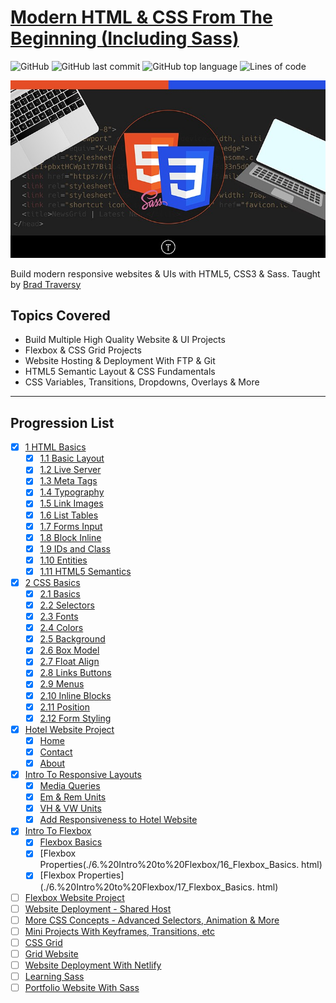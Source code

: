 # [Modern HTML & CSS From The Beginning (Including Sass)](https://www.udemy.com/course/modern-html-css-from-the-beginning)

![GitHub](https://img.shields.io/github/license/Sagyam/Modern-HTML-CSS-From-The-Beginning?style=for-the-badge)
![GitHub last commit](https://img.shields.io/github/last-commit/Sagyam/Modern-HTML-CSS-From-The-Beginning?style=for-the-badge)
![GitHub top language](https://img.shields.io/github/languages/top/Sagyam/Modern-HTML-CSS-From-The-Beginning?style=for-the-badge)
![Lines of code](https://img.shields.io/tokei/lines/Github/Sagyam/Modern-HTML-CSS-From-The-Beginning?style=for-the-badge)

![Image](./1.%20Introduction/Modern-HTML-CSS-From-The-Beginning-Including-Sass.jpg)

Build modern responsive websites &amp; UIs with HTML5, CSS3 &amp; Sass.
Taught by [Brad Traversy](https://www.traversymedia.com/)

## Topics Covered

- Build Multiple High Quality Website & UI Projects
- Flexbox & CSS Grid Projects
- Website Hosting & Deployment With FTP & Git
- HTML5 Semantic Layout & CSS Fundamentals
- CSS Variables, Transitions, Dropdowns, Overlays & More

---

## Progression List

- [x] [1 HTML Basics](01-introduction)
  - [x] [1.1 Basic Layout](2.%20HTML%20Basics/1.1%20htmlsandbox_starter/htmlsandbox_starter/01_basic_layout.html)
  - [x] [1.2 Live Server](./2.%20HTML%20Basics/1.1%20htmlsandbox_starter/htmlsandbox_starter/02_live_server.html)
  - [x] [1.3 Meta Tags](2.%20HTML%20Basics/1.1%20htmlsandbox_starter/htmlsandbox_starter/03_meta_tags.html)
  - [x] [1.4 Typography](2.%20HTML%20Basics/1.1%20htmlsandbox_starter/htmlsandbox_starter/04_typography.html)
  - [x] [1.5 Link Images](2.%20HTML%20Basics/1.1%20htmlsandbox_starter/htmlsandbox_starter/05_link_images.html)
  - [x] [1.6 List Tables](2.%20HTML%20Basics/1.1%20htmlsandbox_starter/htmlsandbox_starter/06_lists_tables.html)
  - [x] [1.7 Forms Input](2.%20HTML%20Basics/1.1%20htmlsandbox_starter/htmlsandbox_starter/07_forms_input.html)
  - [x] [1.8 Block Inline](./2.%20HTML%20Basics/1.1%20htmlsandbox_starter/htmlsandbox_starter/08_block_inline.html)
  - [x] [1.9 IDs and Class](./2.%20HTML%20Basics/1.1%20htmlsandbox_starter/htmlsandbox_starter/09_ids_class.html)
  - [x] [1.10 Entities](./2.%20HTML%20Basics/1.1%20htmlsandbox_starter/htmlsandbox_starter/10_entities.html)
  - [x] [1.11 HTML5 Semantics](2.%20HTML%20Basics/1.1%20htmlsandbox_starter/htmlsandbox_starter/11_html5_semantics.html)
- [x] [2 CSS Basics](02-html-basics)
  - [x] [2.1 Basics](./3.%20CSS%20Basics/1.1%20csssandbox_starter/01_basic.html)
  - [x] [2.2 Selectors](3.%20CSS%20Basics/1.1%20csssandbox_starter/02_selectors.html)
  - [x] [2.3 Fonts](3.%20CSS%20Basics/1.1%20csssandbox_starter/03_fonts.html)
  - [x] [2.4 Colors](./3.%20CSS%20Basics/1.1%20csssandbox_starter/04_colors.html)
  - [x] [2.5 Background](./3.%20CSS%20Basics/1.1%20csssandbox_starter/05_backgrounds_borders.html)
  - [x] [2.6 Box Model](./3.%20CSS%20Basics/1.1%20csssandbox_starter/06_box_model.html)
  - [x] [2.7 Float Align](./3.%20CSS%20Basics/1.1%20csssandbox_starter/07_float_align.html)
  - [x] [2.8 Links Buttons](./3.%20CSS%20Basics/1.1%20csssandbox_starter/08_links_buttons.html)
  - [x] [2.9 Menus](./3.%20CSS%20Basics/1.1%20csssandbox_starter/09_menus.html)
  - [x] [2.10 Inline Blocks](./3.%20CSS%20Basics/1.1%20csssandbox_starter/10_inline_block.html)
  - [x] [2.11 Position](./3.%20CSS%20Basics/1.1%20csssandbox_starter/11_position.html)
  - [x] [2.12 Form Styling](3.%20CSS%20Basics/1.1%20csssandbox_starter/12_form_styling.html)
- [x] [Hotel Website Project](./4.%20Hotel%20Website/index.html)
  - [x] [Home](./4.%20Hotel%20Website/index.html)
  - [x] [Contact](./4.%20Hotel%20Website/contact.html)
  - [x] [About](./4.%20Hotel%20Website/about.html)
- [x] [Intro To Responsive Layouts](04-responsive-layouts)
  - [x] [Media Queries](./5.%20Intro%20To%20Responsive%20Layouts/csssandbox/13_media_queries.html)
  - [x] [Em & Rem Units](./5.%20Intro%20To%20Responsive%20Layouts/csssandbox/14_em_rem_html)
  - [x] [VH & VW Units](./5.%20Intro%20To%20Responsive%20Layouts/csssandbox/15_vh_vw.html)
  - [x] [Add Responsiveness to Hotel Website](./5.%20Intro%20To%20Responsive%20Layouts/5.1%20hotel_website_responsive/index.html)
- [x] [Intro To Flexbox](06-flexbox)
  - [x] [Flexbox Basics](./6.%20Intro%20to%20Flexbox/16_Flexbox_Basics.html)
  - [x] [Flexbox Properties(./6.%20Intro%20to%20Flexbox/16_Flexbox_Basics.
        html)
  - [x] [Flexbox Properties](./6.%20Intro%20to%20Flexbox/17_Flexbox_Basics.
        html)
- [ ] [Flexbox Website Project](./7.%20Edge%20Ledger/index.html)
- [ ] [Website Deployment - Shared Host](06-website-deployment)
- [ ] [More CSS Concepts - Advanced Selectors, Animation & More](07-more-css-concepts)
- [ ] [Mini Projects With Keyframes, Transitions, etc](#)
- [ ] [CSS Grid](08-css-grid)
- [ ] [Grid Website](#)
- [ ] [Website Deployment With Netlify](09-website-deployment-with-netlify)
- [ ] [Learning Sass](10-learning-sass)
- [ ] [Portfolio Website With Sass](#)
